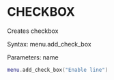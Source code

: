 # CHECKBOX

Creates checkbox

Syntax:	menu.add_check_box

Parameters:	name

```lua
menu.add_check_box("Enable line")
```
